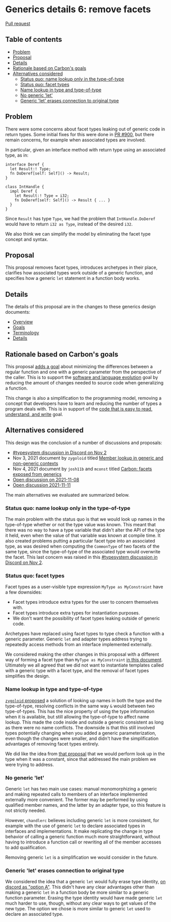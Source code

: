 # Generics details 6: remove facets

<!--
Part of the Carbon Language project, under the Apache License v2.0 with LLVM
Exceptions. See /LICENSE for license information.
SPDX-License-Identifier: Apache-2.0 WITH LLVM-exception
-->

[Pull request](https://github.com/carbon-language/carbon-lang/pull/950)

<!-- toc -->

## Table of contents

-   [Problem](#problem)
-   [Proposal](#proposal)
-   [Details](#details)
-   [Rationale based on Carbon's goals](#rationale-based-on-carbons-goals)
-   [Alternatives considered](#alternatives-considered)
    -   [Status quo: name lookup only in the type-of-type](#status-quo-name-lookup-only-in-the-type-of-type)
    -   [Status quo: facet types](#status-quo-facet-types)
    -   [Name lookup in type and type-of-type](#name-lookup-in-type-and-type-of-type)
    -   [No generic 'let'](#no-generic-let)
    -   [Generic 'let' erases connection to original type](#generic-let-erases-connection-to-original-type)

<!-- tocstop -->

## Problem

There were some concerns about facet types leaking out of generic code in return
types. Some initial fixes for this were done in
[PR #900](https://github.com/carbon-language/carbon-lang/pull/900), but there
remain concerns, for example when associated types are involved.

In particular, given an interface method with return type using an associated
type, as in:

```
interface Deref {
  let Result:! Type;
  fn DoDeref[self: Self]() -> Result;
}

class IntHandle {
  impl Deref {
    let Result:! Type = i32;
    fn DoDeref[self: Self]() -> Result { ... }
  }
}
```

Since `Result` has type `Type`, we had the problem that `IntHandle.DoDeref`
would have to return `i32 as Type`, instead of the desired `i32`.

We also think we can simplify the model by eliminating the facet type concept
and syntax.

## Proposal

This proposal removes facet types, introduces archetypes in their place,
clarifies how associated types work outside of a generic function, and specifies
how a generic `let` statement in a function body works.

## Details

The details of this proposal are in the changes to these generics design
documents:

-   [Overview](/docs/design/generics/overview.md)
-   [Goals](/docs/design/generics/goals.md)
-   [Terminology](/docs/design/generics/terminology.md)
-   [Details](/docs/design/generics/details.md)

## Rationale based on Carbon's goals

This proposal
[adds a goal](/docs/design/generics/goals.md#path-from-regular-functions) about
minimizing the differences between a regular function and one with a generic
parameter from the perspective of the caller. This is to support the
[software and language evolution](/docs/project/goals.md#software-and-language-evolution)
goal by reducing the amount of changes needed to source code when generalizing a
function.

This change is also a simplification to the programming model, removing a
concept that developers have to learn and reducing the number of types a program
deals with. This is in support of the
[code that is easy to read, understand, and write](/docs/project/goals.md#code-that-is-easy-to-read-understand-and-write)
goal.

## Alternatives considered

This design was the conclusion of a number of discussions and proposals:

-   [#typesystem discussion in Discord on Nov 2](https://discord.com/channels/655572317891461132/708431657849585705/905248525028323368)
-   Nov 3, 2021 document by `zygoloid` titled
    [Member lookup in generic and non-generic contexts](https://docs.google.com/document/d/1-vw39x5YARpUZ0uD2xmKepLEKG7_u122CUJ67hNz3hk/edit#)
-   Nov 4, 2021 document by `josh11b` and `mconst` titled
    [Carbon: facets exposed from generics](https://docs.google.com/document/d/1C1eIzd6JY0ooE1rDjW1vx7e3i7sgGugCA9bPMRhwWM0/edit#)
-   [Open discussion on 2021-11-08](https://docs.google.com/document/d/1YhwNKLxQsWf8NPVaRm9PvgPmSM3PIK_KlD1gpNuUfwY/edit#heading=h.ec285oam2okw)
-   [Open discussion 2021-11-11](https://docs.google.com/document/d/1YhwNKLxQsWf8NPVaRm9PvgPmSM3PIK_KlD1gpNuUfwY/edit#heading=h.8vuatm82d1mk)

The main alternatives we evaluated are summarized below.

### Status quo: name lookup only in the type-of-type

The main problem with the status quo is that we would look up names in the
type-of-type whether or not the type value was known. This meant that there was
no way to have a type variable that didn't alter the API of the type it held,
even when the value of that variable was known at compile time. It also created
problems putting a particular facet type into an associated type, as was desired
when computing the `CommonType` of two facets of the same type, since the
type-of-type of the associated type would overwrite the facet. This last concern
was raised in this
[#typesystem discussion in Discord on Nov 2](https://discord.com/channels/655572317891461132/708431657849585705/905248525028323368).

### Status quo: facet types

Facet types as a user-visible type expression `MyType as MyConstraint` have a
few downsides:

-   Facet types introduce extra types for the user to concern themselves with.
-   Facet types introduce extra types for instantiation purposes.
-   We don't want the possibility of facet types leaking outside of generic
    code.

Archetypes have replaced using facet types to type check a function with a
generic parameter. Generic `let` and adapter types address trying to repeatedly
access methods from an interface implemented externally.

We considered making the other changes in this proposal with a different way of
forming a facet type than `MyType as MyConstraint`
[in this document](https://docs.google.com/document/d/1C1eIzd6JY0ooE1rDjW1vx7e3i7sgGugCA9bPMRhwWM0/edit#).
Ultimately we all agreed that we did not want to instantiate templates called
with a generic type with a facet type, and the removal of facet types simplifies
the design.

### Name lookup in type and type-of-type

[`zygoloid` proposed](https://docs.google.com/document/d/1-vw39x5YARpUZ0uD2xmKepLEKG7_u122CUJ67hNz3hk/edit#)
a solution of looking up names in both the type and the type-of-type, resolving
conflicts in the same way `&` would between two type-of-types. This has the nice
property of using the type information when it is available, but still allowing
the type-of-type to affect name lookup. This made the code inside and outside a
generic consistent as long as there were no name conflicts. The downside is that
this still involved types potentially changing when you added a generic
parameterization, even though the changes were smaller, and didn't have the
simplification advantages of removing facet types entirely.

We did like the idea from
[that proposal](https://docs.google.com/document/d/1-vw39x5YARpUZ0uD2xmKepLEKG7_u122CUJ67hNz3hk/edit#)
that we would perform look up in the type when it was a constant, since that
addressed the main problem we were trying to address.

### No generic 'let'

Generic `let` has two main use cases: manual monomorphizing a generic and making
repeated calls to members of an interface implemented externally more
convenient. The former may be performed by using qualified member names, and the
latter by an adapter type, so this feature is not strictly needed.

However, `chandlerc` believes including generic `let` is more consistent, for
example with the use of generic `let` to declare associated types in interfaces
and implementations. It make replicating the change in type behavior of calling
a generic function much more straightforward, without having to introduce a
function call or rewriting all of the member accesses to add qualification.

Removing generic `let` is a simplification we would consider in the future.

### Generic 'let' erases connection to original type

We considered the idea that a generic `let` would fully erase type identity,
[on discord as "option A"](https://discord.com/channels/655572317891461132/708431657849585705/908834806551445554).
This didn't have any clear advantages other than making a generic `let` in a
function body be more similar to a generic function parameter. Erasing the type
identity would have made generic `let` much harder to use, though, without any
clear ways to get values of the new type. The option we chose is more similar to
generic `let` used to declare an associated type.
